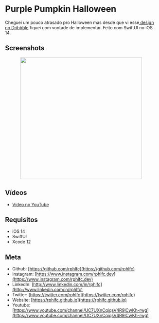 # Purple Pumpkin Halloween
Cheguei um pouco atrasado pro Halloween mas desde que vi esse[ design no Dribbble](https://dribbble.com/shots/14458936-Purple-Pumpkin-Halloween) fiquei com vontade de implementar. Feito com SwiftUI no iOS 14.

## Screenshots
<p align="center">
    <img src="https://user-images.githubusercontent.com/16376748/98748083-b1813180-2397-11eb-844d-ea3b78935ad0.png" width="400">&nbsp;
</p>

## Vídeos
- [Vídeo no YouTube](https://youtu.be/isfKnizZUTs)
 
## Requisitos
- iOS 14
- SwiftUI
- Xcode 12

## Meta
- Github: [https://github.com/rphlfc](https://github.com/rphlfc)
- Instagram: [https://www.instagram.com/rphlfc.dev](https://www.instagram.com/rphlfc.dev)
- LinkedIn: [http://www.linkedin.com/in/rphlfc](http://www.linkedin.com/in/rphlfc)
- Twitter: [https://twitter.com/rphlfc](https://twitter.com/rphlfc)
- Website: [https://rphlfc.github.io](https://rphlfc.github.io)
- Youtube: [https://www.youtube.com/channel/UC7UXnCqiqsV4R9lCwKh-rwg](https://www.youtube.com/channel/UC7UXnCqiqsV4R9lCwKh-rwg)


